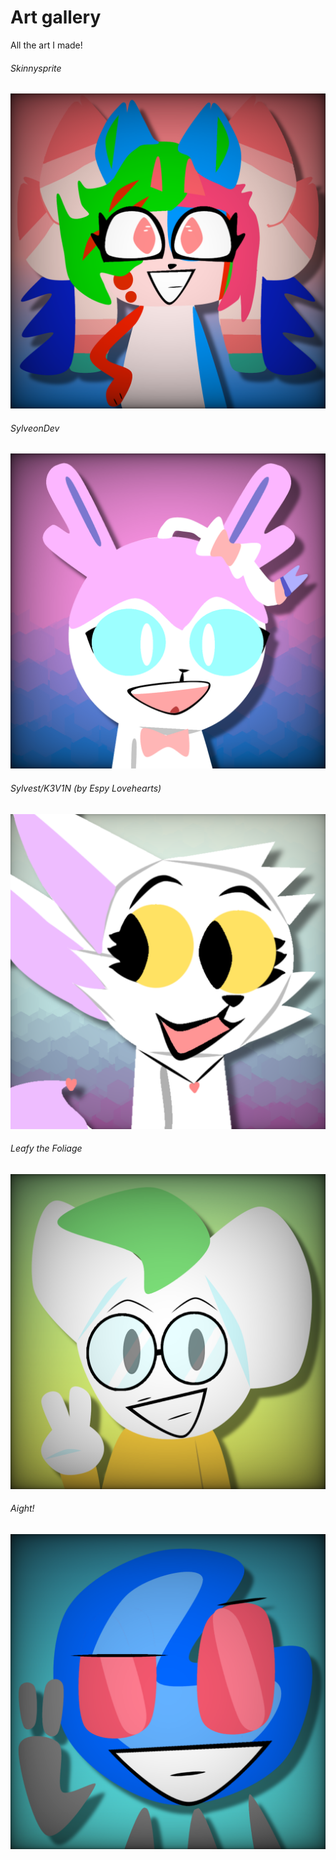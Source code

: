 # Art gallery
All the art I made!

###### Skinnysprite
![](https://github.com/Sylveondev/Sylveondev.github.io/raw/master/images/fanart/skinnysprite.png)

###### SylveonDev
![](https://github.com/Sylveondev/Sylveondev.github.io/raw/master/images/fanart/sylveondev.png)

###### Sylvest/K3V1N (by Espy Lovehearts)
![](https://github.com/Sylveondev/Sylveondev.github.io/raw/master/images/fanart/sylvest.png)

###### Leafy the Foliage
![](https://github.com/Sylveondev/Sylveondev.github.io/raw/master/images/fanart/foliage.png)

###### Aight!
![](https://github.com/Sylveondev/Sylveondev.github.io/raw/master/images/fanart/aight.png)
